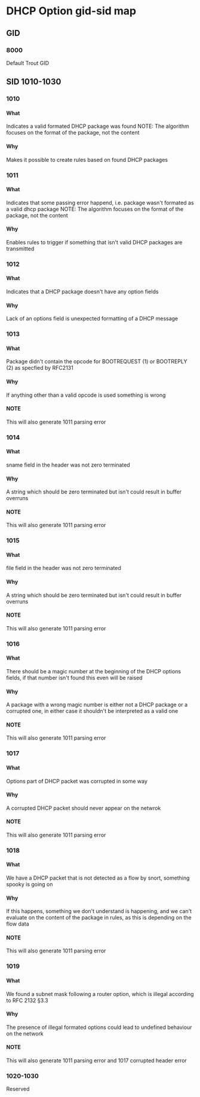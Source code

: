# DHCP Option gid-sid map

## GID

### 8000

Default Trout GID

## SID 1010-1030

### 1010
#### What
Indicates a valid formated DHCP package was found
NOTE: The algorithm focuses on the format of the package, not the content
#### Why
Makes it possible to create rules based on found DHCP packages

### 1011
#### What
Indicates that some passing error happend, i.e. package wasn't formated as a valid dhcp package
NOTE: The algorithm focuses on the format of the package, not the content
#### Why
Enables rules to trigger if something that isn't valid DHCP packages are transmitted

### 1012
#### What
Indicates that a DHCP package doesn't have any option fields
#### Why
Lack of an options field is unexpected formatting of a DHCP message

### 1013
#### What
Package didn't contain the opcode for BOOTREQUEST (1) or BOOTREPLY (2) as specfied by RFC2131
#### Why
If anything other than a valid opcode is used something is wrong
#### NOTE
This will also generate 1011 parsing error

### 1014
#### What
sname field in the header was not zero terminated
#### Why
A string which should be zero terminated but isn't could result in buffer overruns
#### NOTE
This will also generate 1011 parsing error


### 1015
#### What
file field in the header was not zero terminated
#### Why
A string which should be zero terminated but isn't could result in buffer overruns
#### NOTE
This will also generate 1011 parsing error


### 1016
#### What
There should be a magic number at the beginning of the DHCP options fields, if that number isn't found this even will be raised
#### Why
A package with a wrong magic number is either not a DHCP package or a corrupted one, in either case it shouldn't be interpreted as a valid one
#### NOTE
This will also generate 1011 parsing error


### 1017
#### What
Options part of DHCP packet was corrupted in some way
#### Why
A corrupted DHCP packet should never appear on the netwrok
#### NOTE
This will also generate 1011 parsing error

### 1018
#### What
We have a DHCP packet that is not detected as a flow by snort, something spooky is going on
#### Why
If this happens, something we don't understand is happening, and we can't evaluate on the content of the package in rules, as this is depending on the flow data
#### NOTE
This will also generate 1011 parsing error

### 1019
#### What
We found a subnet mask following a router option, which is illegal according to RFC 2132 §3.3
#### Why
The presence of illegal formated options could lead to undefined behaviour on the network
#### NOTE
This will also generate 1011 parsing error and 1017 corrupted header error

### 1020-1030

Reserved
